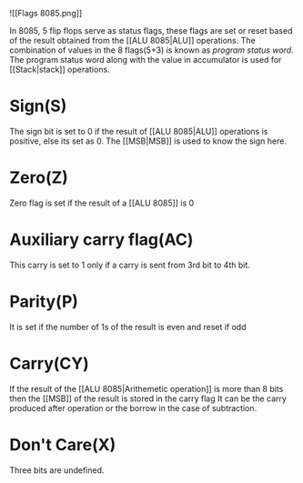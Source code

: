 
![[Flags 8085.png]]

In 8085, 5 flip flops serve as status flags, these flags are set or reset based of the result obtained from the [[ALU 8085|ALU]] operations. The combination of values in the 8 flags(5+3) is known as 
*program status word*.
The program status word along with the value in accumulator is used for [[Stack|stack]] operations.

# Sign(S)

The sign bit is set to 0 if the result of [[ALU 8085|ALU]] operations is positive, else its set as 0.
The [[MSB|MSB]] is used to know the sign here.


# Zero(Z)

Zero flag is set if the result of a [[ALU 8085]] is 0



# Auxiliary carry flag(AC)

This carry is set to 1 only if a carry is sent from 3rd bit to 4th bit.



# Parity(P)

It is set if the number of 1s of the result is even and reset if odd


# Carry(CY)

If the result of the [[ALU 8085|Arithemetic operation]] is more than 8 bits then the [[MSB]] of the result is stored in the carry flag
	It can be the carry produced after operation or the borrow in the case of subtraction.


# Don't Care(X)

Three bits are undefined.
